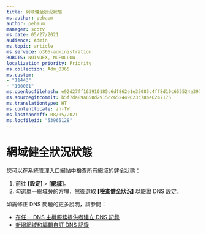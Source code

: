 ```yaml
---
title: 網域健全狀況狀態
ms.author: pebaum
author: pebaum
manager: scotv
ms.date: 05/27/2021
audience: Admin
ms.topic: article
ms.service: o365-administration
ROBOTS: NOINDEX, NOFOLLOW
localization_priority: Priority
ms.collection: Adm_O365
ms.custom:
- "11443"
- "100001"
ms.openlocfilehash: e92d27ff163910185c6df862e1e35085c4ff8d10c655524e3974b0d9145e3395
ms.sourcegitcommit: b5f7da89a650d2915dc652449623c78be6247175
ms.translationtype: HT
ms.contentlocale: zh-TW
ms.lasthandoff: 08/05/2021
ms.locfileid: "53965128"
---
```

# <a name="domain-health-status"></a>網域健全狀況狀態

您可以在系統管理入口網站中檢查所有網域的健全狀態：

1. 前往 **[設定]** > [**[網域]**](https://portal.microsoft.com/Adminportal/Home?ref=/Domains)。
1. 勾選單一網域旁的方塊，然後選取 **[檢查健全狀況]** 以驗證 DNS 設定。

如需修正 DNS 問題的更多說明，請參閱：

- [在任一 DNS 主機服務提供者建立 DNS 記錄](/microsoft-365/admin/get-help-with-domains/create-dns-records-at-any-dns-hosting-provider)
- [新增網域和編輯自訂 DNS 記錄](/microsoft-365/admin/setup/add-domain)
